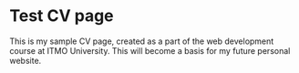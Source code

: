 # Test CV page

This is my sample CV page, created as a part of the web development course at ITMO University. This will become a basis for my future personal website.
